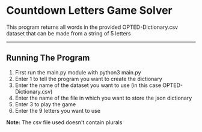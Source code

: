 <h1>Countdown Letters Game Solver</h1>

<p>This program returns all words in the provided OPTED-Dictionary.csv dataset that can be made from a string of 5 letters</p>

<hr>

<h2>Running The Program</h2>
<ol>
  <li>First run the main.py module with python3 main.py</li>
  <li>Enter 1 to tell the program you want to create the dictionary</li>
  <li>Enter the name of the dataset you want to use (in this case OPTED-Dictionary.csv)</li>
  <li>Enter the name of the file in which you want to store the json dictionary</li>
  <li>Enter 3 to play the game</li>
  <li>Enter the 9 letters you want to use</li>
</ol>

<p><b>Note:</b> The csv file used doesn't contain plurals</p>
